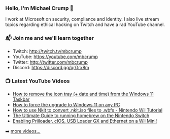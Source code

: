 ### Hello, I'm Michael Crump 👋

I work at Microsoft on security, compliance and identity. I also live stream topics regarding ethical hacking on Twitch and have a rad YouTube channel. 

### 📬 Join me and we'll learn together

- Twitch: http://twitch.tv/mbcrump
- YouTube: https://youtube.com/mbcrump
- Twitter: http://twitter.com/mbcrump
- Discord: https://discord.gg/qrGrx8m

### 📺 Latest YouTube Videos

<!-- YOUTUBE:START -->
- [How to remove the icon tray (+ date and time) from the Windows 11 Taskbar](https://www.youtube.com/watch?v=7EbiZmikC9Q)
- [How to force the upgrade to Windows 11 on any PC](https://www.youtube.com/watch?v=P3EsMEjaKEU)
- [How to use Nkit to convert .nkit.iso files to .wbfs - Nintendo Wii Tutorial](https://www.youtube.com/watch?v=iWtNhxOFWA4)
- [The Ultimate Guide to running homebrew on the Nintendo Switch](https://www.youtube.com/watch?v=2VLIGQujFGk)
- [Enabling Priiloader, cIOS, USB Loader GX and Ethernet on a Wii Mini!](https://www.youtube.com/watch?v=staOVymgHnE)
<!-- YOUTUBE:END -->

➡️ [more videos...](https://youtube.com/mbcrump)

